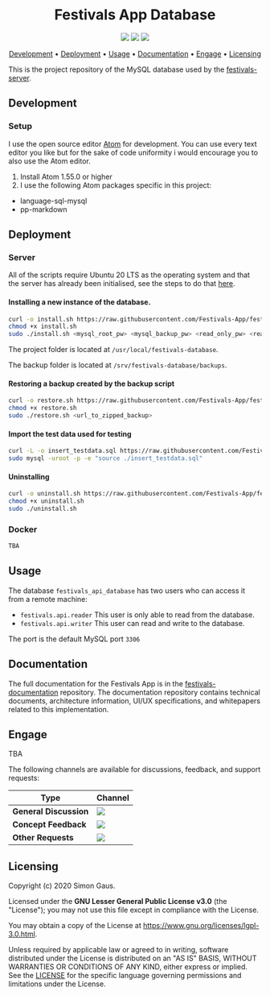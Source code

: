 <h1 align="center">
    Festivals App Database
</h1>

<p align="center">
   <a href="https://github.com/Festivals-App/festivals-database/commits/" title="Last Commit"><img src="https://img.shields.io/github/last-commit/Festivals-App/festivals-database?style=flat"></a>
   <a href="https://github.com/festivals-app/festivals-database/issues" title="Open Issues"><img src="https://img.shields.io/github/issues/festivals-app/festivals-database?style=flat"></a>
   <a href="./LICENSE" title="License"><img src="https://img.shields.io/github/license/festivals-app/festivals-database.svg"></a>
</p>

<p align="center">
  <a href="#development">Development</a> •
  <a href="#deployment">Deployment</a> •
  <a href="#usage">Usage</a> •
  <a href="#documentation">Documentation</a> •
  <a href="#engage">Engage</a> •
  <a href="#licensing">Licensing</a>
</p>

This is the project repository of the MySQL database used by the [festivals-server](https://github.com/festivals-app/festivals-server).

## Development

### Setup

I use the open source editor [Atom](https://atom.io/) for development.
You can use every text editor you like but for the sake of code uniformity
i would encourage you to also use the Atom editor.

1. Install Atom 1.55.0 or higher
2. I use the following Atom packages specific in this project:

  - language-sql-mysql
  - pp-markdown

## Deployment

### Server

All of the scripts require Ubuntu 20 LTS as the operating system and that the server has already
been initialised, see the steps to do that [here](https://github.com/Festivals-App/festivals-documentation/tree/master/deployment/general-vm-setup).

#### Installing a new instance of the database. 
```bash
curl -o install.sh https://raw.githubusercontent.com/Festivals-App/festivals-database/main/operation/install.sh
chmod +x install.sh
sudo ./install.sh <mysql_root_pw> <mysql_backup_pw> <read_only_pw> <read_write_pw>
```

The project folder is located at `/usr/local/festivals-database`.

The backup folder is located at `/srv/festivals-database/backups`.

#### Restoring a backup created by the backup script
```bash
curl -o restore.sh https://raw.githubusercontent.com/Festivals-App/festivals-database/main/operation/install.sh
chmod +x restore.sh
sudo ./restore.sh <url_to_zipped_backup>
```

#### Import the test data used for testing
```bash
curl -L -o insert_testdata.sql https://raw.githubusercontent.com/Festivals-App/festivals-database/main/database_scripts/insert_testdata.sql
sudo mysql -uroot -p -e "source ./insert_testdata.sql"
```

#### Uninstalling
```bash
curl -o uninstall.sh https://raw.githubusercontent.com/Festivals-App/festivals-database/main/operation/uninstall.sh
chmod +x uninstall.sh
sudo ./uninstall.sh
```

### Docker

```bash
TBA
```

## Usage

The database `festivals_api_database` has two users who can access it from a remote machine:

- `festivals.api.reader` This user is only able to read from the database.
- `festivals.api.writer` This user can read and write to the database.

The port is the default MySQL port `3306`

## Documentation

The full documentation for the Festivals App is in the [festivals-documentation](https://github.com/festivals-app/festivals-documentation) repository.
The documentation repository contains technical documents, architecture information,
UI/UX specifications, and whitepapers related to this implementation.

## Engage

TBA

The following channels are available for discussions, feedback, and support requests:

Type                   | Channel
---------------------- | ------------------------------------------------------------------------------------------------------------------------------------------------------------------------------------------------------------------------
**General Discussion** | [![](https://img.shields.io/github/issues/festivals-app/festivals-documentation/question.svg?style=flat-square)](https://github.com/festivals-app/festivals-documentation/issues/new/choose "General Discussion")
**Concept Feedback**   | [![](https://img.shields.io/github/issues/festivals-app/festivals-documentation/architecture.svg?style=flat-square)](https://github.com/festivals-app/festivals-documentation/issues/new/choose "Open Concept Feedback")
**Other Requests**     | [![](https://img.shields.io/badge/email-Festivals%20team-green?logo=mail.ru&style=flat-square&logoColor=white)](mailto:phisto05@gmail.com "Simon Gaus")

## Licensing

Copyright (c) 2020 Simon Gaus.

Licensed under the **GNU Lesser General Public License v3.0** (the "License");
you may not use this file except in compliance with the License.

You may obtain a copy of the License at <https://www.gnu.org/licenses/lgpl-3.0.html>.

Unless required by applicable law or agreed to in writing, software distributed
under the License is distributed on an "AS IS" BASIS, WITHOUT WARRANTIES OR
CONDITIONS OF ANY KIND, either express or implied. See the [LICENSE](./LICENSE)
for the specific language governing permissions and limitations under the License.
